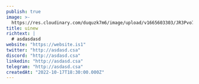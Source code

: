 ```yaml
---
publish: true
image: >-
  https://res.cloudinary.com/duquzk7m6/image/upload/v1665603303/JR3Pvo7F_400x400_q9zwvv.jpg
title: uinew
richtext: |
  # asdasdasd
website: "https://website.is1"
twitter: "http://asdasd.csa"
discord: "http://asdasd.csa"
linkedin: "http://asdasd.csa"
telegram: "http://asdasd.csa"
createdAt: "2022-10-17T18:30:00.000Z"
---
```

